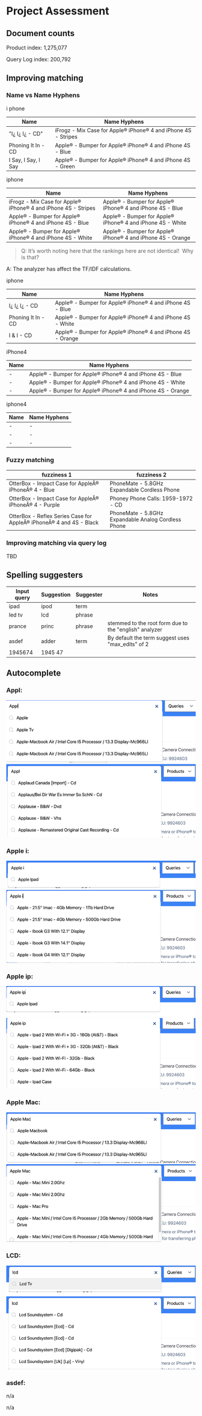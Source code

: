 # Project Assessment

## Document counts

Product index: 1,275,077

Query Log index: 200,792

## Improving matching

### Name vs Name Hyphens 

i phone

|Name| Name Hyphens                                                   |
|---|----------------------------------------------------------------|
|"I¿ I¿ I¿ - CD"| iFrogz - Mix Case for Apple® iPhone® 4 and iPhone 4S - Stripes |
|Phoning It In - CD|Apple® - Bumper for Apple® iPhone® 4 and iPhone 4S - Blue                                                                |
|I Say, I Say, I Say|Apple® - Bumper for Apple® iPhone® 4 and iPhone 4S - Green|

iphone

| Name                                                           |Name Hyphens|
|----------------------------------------------------------------|---|
| iFrogz - Mix Case for Apple® iPhone® 4 and iPhone 4S - Stripes |Apple® - Bumper for Apple® iPhone® 4 and iPhone 4S - Blue|
| Apple® - Bumper for Apple® iPhone® 4 and iPhone 4S - Blue      |Apple® - Bumper for Apple® iPhone® 4 and iPhone 4S - White|
| Apple® - Bumper for Apple® iPhone® 4 and iPhone 4S - White     |Apple® - Bumper for Apple® iPhone® 4 and iPhone 4S - Orange|

>Q: It’s worth noting here that the rankings here are not identical!  Why is that?

A: The analyzer has affect the TF/IDF calculations.
 

iphone

|Name| Name Hyphens                                                |
|-------------|-------------------------------------------------------------|
|I¿ I¿ I¿ - CD| Apple® - Bumper for Apple® iPhone® 4 and iPhone 4S - Blue   |
|Phoning It In - CD| Apple® - Bumper for Apple® iPhone® 4 and iPhone 4S - White  |
|I & I - CD| Apple® - Bumper for Apple® iPhone® 4 and iPhone 4S - Orange |

iPhone4

| Name |Name Hyphens|
|------|----|
| -    |Apple® - Bumper for Apple® iPhone® 4 and iPhone 4S - Blue|
| -    | Apple® - Bumper for Apple® iPhone® 4 and iPhone 4S - White  |
| -    | Apple® - Bumper for Apple® iPhone® 4 and iPhone 4S - Orange |

iphone4

| Name |Name Hyphens|
|------|----|
| -    | - |
| -    | - |
| -    | - |

### Fuzzy matching

|fuzziness 1| fuzziness 2|
|----|----|
|OtterBox - Impact Case for AppleÂ® iPhoneÂ® 4 - Blue|PhoneMate - 5.8GHz Expandable Cordless Phone|
|OtterBox - Impact Case for AppleÂ® iPhoneÂ® 4 - Purple|Phoney Phone Calls: 1959-1972 - CD|
|OtterBox - Reflex Series Case for AppleÂ® iPhoneÂ® 4 and 4S - Black|PhoneMate - 5.8GHz Expandable Analog Cordless Phone|

### Improving matching via query log
TBD

## Spelling suggesters

| Input query | Suggestion | Suggester | Notes                                                  |
|-------------|------------|-----------|--------------------------------------------------------|
| ipad        | ipod       | term      |                                                        |
| led tv      | lcd        | phrase    ||
| prance      | princ      | phrase    | stemmed to the root form due to the "english" analyzer |
|asdef|adder| term      | By default the term suggest uses "max_edits" of 2|
|1945674|1945 47||

## Autocomplete

### Appl:
![](ss/autocomplete/Appl-q.png)
![](ss/autocomplete/Appl-p.png)

### Apple i:
![](ss/autocomplete/Apple-i-q.png)
![](ss/autocomplete/Apple-i-p.png)

### Apple ip:
![](ss/autocomplete/Apple-ip-q.png)
![](ss/autocomplete/Apple-ip-p.png)

### Apple Mac:
![](ss/autocomplete/Apple-Mac-q.png)
![](ss/autocomplete/Apple-Mac-p.png)

### LCD:
![](ss/autocomplete/lcd-q.png)
![](ss/autocomplete/lcd-p.png)

### asdef:

n/a

n/a